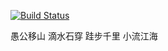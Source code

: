 [![Build Status](https://travis-ci.org/shanhuio/yugong.svg?branch=master)](https://travis-ci.org/shanhuio/yugong)

愚公移山 滴水石穿
跬步千里 小流江海

